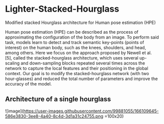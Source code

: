 # Lighter-Stacked-Hourglass
Modified stacked Hourglass architecture for Human pose estimation (HPE)


Human pose estimation (HPE) can be described as the process of approximating the configuration of the body from an image. To perform said task, models learn to detect and track semantic key-points (points of interest) on the human body, such as the knees, shoulders, and head, among others.
Here we focus on the approach proposed by Newell et al. [5], called the stacked-hourglass architecture, which uses several up-scaling and down-sampling blocks repeated
several times across the network to capture the local features and their positioning in the global context. Our goal is to modify the stacked-hourglass network (with two hour-glasses) and reduced the total number of parameters and improve the accuracy of the model.

## Architecture of a single hourglass
![image](https://user-images.githubusercontent.com/99881055/166109645-586e3830-3ee8-4a40-8c4d-3d1a31c24755.png =100x20)
